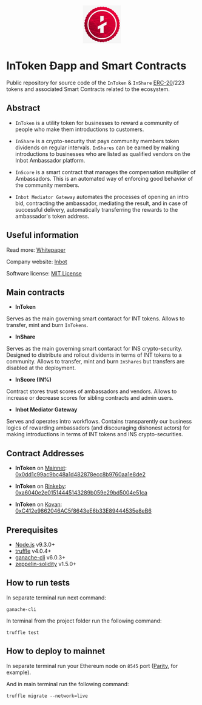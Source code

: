 <p align="center">
  <a href="http://intoken.org">
    <img src="intoken.jpg" alt="InToken" height="100px"/>
  </a>
</p>

# InToken Ðapp and Smart Contracts

Public repository for source code of the `InToken` \& `InShare` [ERC-20](https://theethereum.wiki/w/index.php/ERC20_Token_Standard)/223 tokens and associated Smart Contracts related to the ecosystem.

## Abstract

- `InToken` is a utility token for businesses to reward a community of people who make them introductions to customers. 

- `InShare` is a crypto-security that pays community members token dividends on regular intervals. `InShares` can be earned by making introductions to businesses who are listed as qualified vendors on the Inbot Ambassador platform.

- `InScore` is a smart contract that manages the compensation multiplier of Ambassadors. This is an automated way of enforcing good behavior of the community members.

- `Inbot Mediator Gateway` automates the processes of opening an intro bid, contracting the ambassador, mediating the result, and in case of successful delivery, automatically transferring the rewards to the ambassador's token address.

## Useful information

Read more: [Whitepaper](https://docs.google.com/document/d/12siRqjuHIHelPS-NaVVZxnq4AJ1hGlDXoGo6DeVw51U/edit?usp=sharing)

Company website: [Inbot](https://inbot.io)

Software license: [MIT License](LICENSE)

## Main contracts
*  **InToken**

Serves as the main governing smart contaract for INT tokens. Allows to transfer, mint and burn `InTokens`. 

*  **InShare**

Serves as the main governing smart contaract for INS crypto-security. Designed to distribute and rollout dividents in terms of INT tokens to a community. Allows to transfer, mint and burn `InShares` but transfers are disabled at the deployment.  

*  **InScore (IN\%)**

Contract stores trust scores of ambassadors and vendors. Allows to increase or decrease scores for sibling contracts and admin users. 

*  **Inbot Mediator Gateway**

Serves and operates intro workflows. Contains transparently our business logics of rewarding ambassadors (and discouraging dishonest actors) for making introductions in terms of INT tokens and INS crypto-securities. 

## Contract Addresses

* **InToken** on [Mainnet](https://ethstats.net): [0x0dd1c99ac9bc48a1d482878ecc8b9760aa1e8de2](https://etherscan.io/address/0x0dd1c99ac9bc48a1d482878ecc8b9760aa1e8de2)

* **InToken** on [Rinkeby](https://www.rinkeby.io): [0xa6040e2e01514445143289b059e29bd5004e51ca](https://rinkeby.etherscan.io/address/0xa6040e2e01514445143289b059e29bd5004e51ca)

* **InToken** on [Kovan](https://www.rinkeby.io): [0xC412e9862046AC5f8643eE6b33E89444535e8eB6](https://kovan.etherscan.io/address/0xC412e9862046AC5f8643eE6b33E89444535e8eB6)


## Prerequisites

* [Node.js](https://nodejs.org/en/download/) v9.3.0+
* [truffle](http://truffleframework.com/) v4.0.4+
* [ganache-cli](https://github.com/trufflesuite/ganache-cli) v6.0.3+
* [zeppelin-solidity](https://github.com/OpenZeppelin/zeppelin-solidity) v1.5.0+

## How to run tests

In separate terminal run next command:
```
ganache-cli
```

In terminal from the project folder run the following command:
```
truffle test
```

## How to deploy to mainnet

In separate terminal run your Ethereum node on `8545` port ([Parity](https://parity.io/), for example).

And in main terminal run the following command:

```
truffle migrate --network=live
```